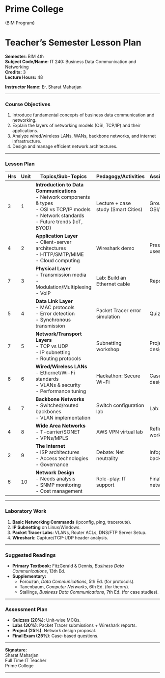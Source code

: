 
# **Prime College**  
(BIM Program)  

# **Teacher’s Semester Lesson Plan**  

**Semester:** BIM 4th  
**Subject Code/Name:** IT 240: Business Data Communication and Networking  
**Credits:** 3  
**Lecture Hours:** 48  

**Instructor Name:** Er. Sharat Maharjan 

---

### **Course Objectives**  
1. Introduce fundamental concepts of business data communication and networking.  
2. Explain the layers of networking models (OSI, TCP/IP) and their applications.  
3. Analyze wired/wireless LANs, WANs, backbone networks, and internet infrastructure.  
4. Design and manage efficient network architectures.  

---

### **Lesson Plan**  

| Hrs | Unit | Topics/Sub-Topics | Pedagogy/Activities | Assignments/Assessments | Remarks |
|-----|------|-------------------|---------------------|-------------------------|---------|
| 3 | 1 | **Introduction to Data Communications**<br>- Network components & types<br>- OSI vs TCP/IP models<br>- Network standards<br>- Future trends (IoT, BYOD) | Lecture + case study (Smart Cities) | Group discussion: Compare OSI/TCP/IP | Use Packet Tracer demo |
| 4 | 2 | **Application Layer**<br>- Client-server architectures<br>- HTTP/SMTP/MIME<br>- Cloud computing | Wireshark demo  | Presentation: "How Zoom uses UDP" | Guest speaker (IT admin) |
| 7 | 3 | **Physical Layer**<br>- Transmission media<br>- Modulation/Multiplexing<br>- VoIP | Lab: Build an Ethernet cable | Report: "5G vs Fiber" | Lab equipment needed |
| 5 | 4 | **Data Link Layer**<br>- MAC protocols<br>- Error detection<br>- Synchronous transmission | Packet Tracer error simulation | Quiz: CRC problems | - |
| 7 | 5 | **Network/Transport Layers**<br>- TCP vs UDP<br>- IP subnetting<br>- Routing protocols | Subnetting workshop | Project: Campus subnet design | Use Cisco CLI |
| 6 | 6 | **Wired/Wireless LANs**<br>- Ethernet/Wi-Fi standards<br>- VLANs & security<br>- Performance tuning | Hackathon: Secure Wi-Fi | Case study: SOHO LAN design | - |
| 4 | 7 | **Backbone Networks**<br>- Switched/routed backbones<br>- VLAN implementation | Switch configuration lab | Lab: Configure VLAN | Switch hardware required |
| 4 | 8 | **Wide Area Networks**<br>- T-carrier/SONET<br>- VPNs/MPLS | AWS VPN virtual lab | Reflection: VPNs in remote work | - |
| 2 | 9 | **The Internet**<br>- ISP architectures<br>- Access technologies<br>- Governance | Debate: Net neutrality | Infographic: Internet backbone | Group activity |
| 6 | 10 | **Network Design**<br>- Needs analysis<br>- SNMP monitoring<br>- Cost management | Role-play: IT support | Final project: College network proposal | Invite IT manager |

---

### **Laboratory Work**  
1. **Basic Networking Commands** (ipconfig, ping, traceroute).  
2. **IP Subnetting** on Linux/Windows.  
3. **Packet Tracer Labs**: VLANs, Router ACLs, DNS/FTP Server Setup.  
4. **Wireshark**: Capture/TCP-UDP header analysis.  

---

### **Suggested Readings**  
- **Primary Textbook:** FitzGerald & Dennis, *Business Data Communications*, 13th Ed.  
- **Supplementary:**  
  - Forouzan, *Data Communications*, 5th Ed. (for protocols).  
  - Tanenbaum, *Computer Networks*, 6th Ed. (for theory).  
  - Stallings, *Business Data Communications*, 7th Ed. (for case studies).  

---

### **Assessment Plan**  
- **Quizzes (20%)**: Unit-wise MCQs.  
- **Labs (30%)**: Packet Tracer submissions + Wireshark reports.  
- **Project (25%)**: Network design proposal.  
- **Final Exam (25%)**: Case-based questions.  

---

**Signature:**  
Sharat Maharjan <br>
Full Time IT Teacher <br>
Prime College  

--- 

